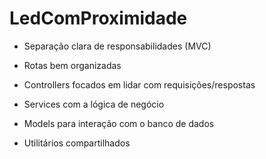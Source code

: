 # LedComProximidade

- Separação clara de responsabilidades (MVC)

- Rotas bem organizadas

- Controllers focados em lidar com requisições/respostas
 
- Services com a lógica de negócio

- Models para interação com o banco de dados

- Utilitários compartilhados